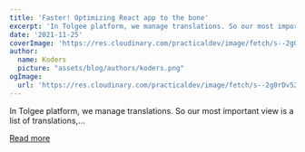 ```yaml
---
title: 'Faster! Optimizing React app to the bone'
excerpt: 'In Tolgee platform, we manage translations. So our most important view is a list of translations,...'
date: '2021-11-25'
coverImage: 'https://res.cloudinary.com/practicaldev/image/fetch/s--2g0rDv52--/c_imagga_scale,f_auto,fl_progressive,h_420,q_auto,w_1000/https://dev-to-uploads.s3.amazonaws.com/uploads/articles/0yk1ia6k34nmblk4cqrf.png'
author:
  name: Koders
  picture: "assets/blog/authors/koders.png"
ogImage:
  url: 'https://res.cloudinary.com/practicaldev/image/fetch/s--2g0rDv52--/c_imagga_scale,f_auto,fl_progressive,h_420,q_auto,w_1000/https://dev-to-uploads.s3.amazonaws.com/uploads/articles/0yk1ia6k34nmblk4cqrf.png'
---
```


In Tolgee platform, we manage translations. So our most important view is a list of translations,...

[Read more](https://dev.to/tolgee_i18n/faster-optimizing-react-app-to-the-bone-21kc)

